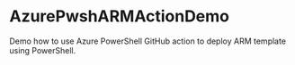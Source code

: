 # AzurePwshARMActionDemo
Demo how to use Azure PowerShell GitHub action to deploy ARM template using PowerShell.
